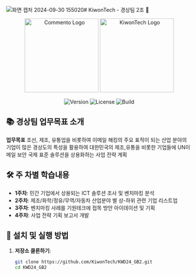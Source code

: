 ![화면 캡처 2024-09-30 155020](https://github.com/user-attachments/assets/6d3eebac-6eaa-4af8-9f81-048a49af1596)# KiwonTech - 경상팀 2조 🚀

<p align="center">
  <img src="https://upload.wikimedia.org/wikipedia/commons/9/9d/Comento-logo-Type-Blue.png" alt="Commento Logo" width="200">
  <img src="https://play-lh.googleusercontent.com/WLDxXAwE_puQLwS4EAJ-ajsFJgVcHLAE2dpOo1r_phQRhS4zguh67ejNYWpiLVRgpK8" alt="KiwonTech Logo" width="200">
</p>
<p align="center">
  <img src="https://img.shields.io/badge/Version-1.0.0-brightgreen" alt="Version">
  <img src="https://img.shields.io/badge/License-MIT-blue" alt="License">
  <img src="https://img.shields.io/badge/Build-Passing-success" alt="Build">
</p>

## 📚 경상팀 업무목표 소개

**업무목표**  조선, 제조, 유통업을 비롯하여 이메일 해킹의 주요 표적이 되는 산업 분야의 기업이 많은 경상도의 특성을 활용하여 대한민국의 제조,유통을 비롯한 기업들에 UN이메일 보안 국제 표준 솔루션을 상용화하는 사업 전략 계획
## 🛠️ 주 차별 학습내용

- **1주차**: 민간 기업에서 상용되는 ICT 솔루션 조사 및 벤치마킹 분석
- **2주차**: 제조/화학/정유/무역/자동차 산업분야 별 상-하위 관련 기업 리스트업
- **3주차**: 벤치마킹 사례를 기원테크에 접목 방안 아이데이션 및 기획
- **4주차**: 사업 전략 기획 보고서 개발

## 🚀 설치 및 실행 방법

1. **저장소 클론하기**:
   ```bash
   git clone https://github.com/KiwonTech/KWD24_GB2.git
   cd KWD24_GB2

 


